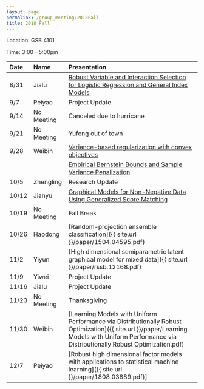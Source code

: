 ```yaml
---
layout: page
permalink: /group_meeting/2018Fall
title: 2018 Fall
---
```


Location: GSB 4101 

Time: 3:00 - 5:00pm

| Date    | Name       | Presentation |
| :----   | :----------|:--------     |
| 8/31    | Jialu      |[Robust Variable and Interaction Selection for Logistic Regression and General Index Models]|
| 9/7     | Peiyao     | Project Update |
| 9/14    | No Meeting | Canceled due to hurricane |
| 9/21    | No Meeting | Yufeng out of town | 
| 9/28    | Weibin     |[Variance-based regularization with convex objectives]                |
|		  |            |[Empirical Bernstein Bounds and Sample Variance Penalization]|
| 10/5    | Zhengling  | Research Update        |
| 10/12   | Jianyu     |[Graphical Models for Non-Negative Data Using Generalized Score Matching]|
| 10/19   | No Meeting | Fall Break |
| 10/26   | Haodong    |[Random-projection ensemble classification]({{ site.url }}/paper/1504.04595.pdf)|
| 11/2    | Yiyun      |[High dimensional semiparametric latent graphical model for mixed data]({{ site.url }}/paper/rssb.12168.pdf)|
| 11/9    | Yiwei      | Project Update |
| 11/16   | Jialu      | Project Update |
| 11/23   | No Meeting |  Thanksgiving   |
| 11/30   | Weibin     |[Learning Models with Uniform Performance via Distributionally Robust Optimization]({{ site.url }}/paper/Learning Models with Uniform Performance via Distributionally Robust Optimization.pdf)|
| 12/7    | Peiyao     |[Robust high dimensional factor models with applications to statistical machine learning]({{ site.url }}/paper/1808.03889.pdf)]           |

<!-- 
| 10/26   | Jialu      |             |
| 11/2    | Peiyao     |            |
| 11/9    | Weibin     |           |
| 11/23   | No Meeting |  Thanksgiving   |
| 11/30   | Zhengling  |            |
| 12/7    | Jianyu     |            |
 -->

[Robust Variable and Interaction Selection for Logistic Regression and General Index Models]: https://www.tandfonline.com/doi/pdf/10.1080/01621459.2017.1401541?needAccess=true
[Variance-based regularization with convex objectives]: https://arxiv.org/pdf/1610.02581.pdf
[Empirical Bernstein Bounds and Sample Variance Penalization]: https://arxiv.org/pdf/0907.3740.pdf
[Graphical Models for Non-Negative Data Using Generalized Score Matching]: http://proceedings.mlr.press/v84/yu18b/yu18b.pdf